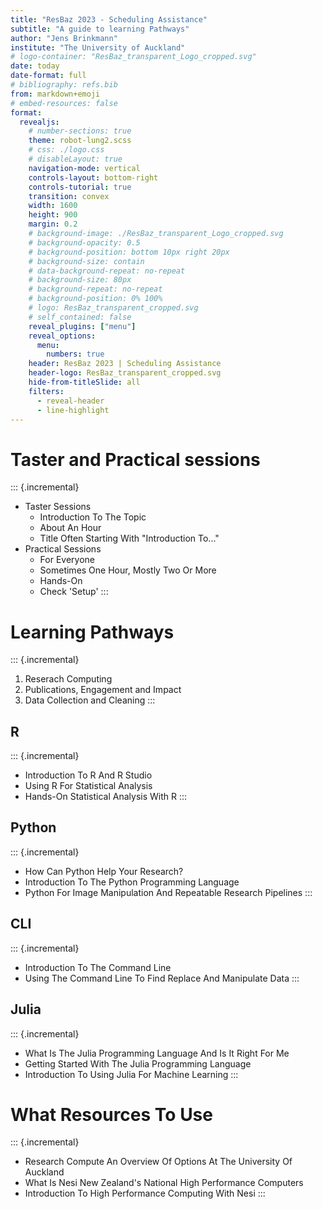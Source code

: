 ```yaml
---
title: "ResBaz 2023 - Scheduling Assistance"
subtitle: "A guide to learning Pathways"
author: "Jens Brinkmann"
institute: "The University of Auckland"
# logo-container: "ResBaz_transparent_Logo_cropped.svg"
date: today
date-format: full
# bibliography: refs.bib
from: markdown+emoji
# embed-resources: false
format:
  revealjs:
    # number-sections: true
    theme: robot-lung2.scss
    # css: ./logo.css
    # disableLayout: true
    navigation-mode: vertical
    controls-layout: bottom-right
    controls-tutorial: true
    transition: convex
    width: 1600
    height: 900
    margin: 0.2
    # background-image: ./ResBaz_transparent_Logo_cropped.svg
    # background-opacity: 0.5
    # background-position: bottom 10px right 20px
    # background-size: contain
    # data-background-repeat: no-repeat
    # background-size: 80px
    # background-repeat: no-repeat
    # background-position: 0% 100%
    # logo: ResBaz_transparent_cropped.svg
    # self_contained: false
    reveal_plugins: ["menu"]
    reveal_options:
      menu:
        numbers: true
    header: ResBaz 2023 | Scheduling Assistance
    header-logo: ResBaz_transparent_cropped.svg
    hide-from-titleSlide: all
    filters:
      - reveal-header
      - line-highlight
--- 
```

#

# Taster and Practical sessions
::: {.incremental}
- Taster Sessions
  - Introduction To The Topic
  - About An Hour 
  - Title Often Starting With "Introduction To..." 
- Practical Sessions 
  - For Everyone 
  - Sometimes One Hour, Mostly Two Or More
  - Hands-On
  - Check 'Setup'
:::

# Learning Pathways
::: {.incremental}
1. Reserach Computing
2. Publications, Engagement and Impact
3. Data Collection and Cleaning
:::



## R   
::: {.incremental}
- Introduction To R And R Studio
- Using R For Statistical Analysis
- Hands-On Statistical Analysis With R
:::

## Python
::: {.incremental}
- How Can Python Help Your Research?
- Introduction To The Python Programming Language
- Python For Image Manipulation And Repeatable Research Pipelines
:::

## CLI
::: {.incremental}
- Introduction To The Command Line
- Using The Command Line To Find Replace And Manipulate Data 
:::


## Julia
::: {.incremental}
- What Is The Julia Programming Language And Is It Right For Me
- Getting Started With The Julia Programming Language
- Introduction To Using Julia For Machine Learning
:::



# What Resources To Use
::: {.incremental}
- Research Compute An Overview Of Options At The University Of Auckland 
- What Is Nesi New Zealand's National High Performance Computers
- Introduction To High Performance Computing With Nesi
:::
<!-- 
# Pathway 2: Data Collection & Cleaning
- let's have a look at the second Learning Pathway that we termed "Data Collection and Cleaning". 
- Most research invovles data. 
  - You create it
  - Someone else created it
  - or a mix of these 
  - several sessions are dedicated to collecting data efficiently.


 # Qualitative
- maybe you want to create new empirical insights as part of your research 
- maybe you want to be running experiments or various kinds of studies there are few established software packages available to perform qualitative research efficiently 
- in this year's ResBaz we offer two sessions around Nvivo
  - the session and **Nvivo showcase** is right for you 
    - if you have either never heard of it 
    - or you might have opened it or even if you have already used it for a particular topic 
    - but now you want to see what else is possible 
  - the second NVivo session **"NVivo for literature reviews"** is all about what the title says:
    -  and it shows you efficient processes of integrating Empirical research with the literature
- Another important piece of software for data collection is Qualtrics
  - Qualtrics is an often employed product with a strong focus on surveys and customer experience
  - an overview will be provided in the session **introduction to qualtrics for research surveys** 
    - Qualtrics will also be used in the session **collecting sensitive research data** 
      - remember, there are several ways in which research data can be sensitive 
      - for example if it involves human participants 
      - while you might want to maximize their anonymity research interests or ethics might require you to keep track of some aspects of your participants or their responses 
      - how to achieve that is the core of this session


# Tidy Data
- moving on, we now have gotten to know sessions that support you with data collection. 
- Even with good intentions or ingesting data from trusted sources, that data might need to be *modified*
- that's especially true if you want to leverage computers to help you with that data's use
- More often than not this *modification* that I just mentioned is Data Cleaning or Wrangling
- To share a secret, not many peoples' love such tasks
- but these are often very necessary
- So, if you attend some of these sessions we will talk about soon, you might get these tedious tasks out of the way more efficently

- the session **Keeping your spreadsheets tidy** is a good introduction to the overall topic and makes this a bit more tangible
- Building up on that, you will be introduced to free and very neat tool called open refine  in the session **introduction to cleaning and transforming data with open refine** 
  - and for the case that you are already an R user we have the session **tidyverse and Beyond key tips for existing R users** on offer 


# Pathway 3: Publications, Engagement & Impact
- Our thrid and final Learning Pathway is  **Publications, Engagement & Impact** 
- let's talk about what some consider the *currency of research*: *publishing*
- but before we publish and even after we have to consider several aspects 
- let's talk about these in the sequence how you might encounter them when you are performing your research
- a famous saying goes *an image says more than a thousand words* so you might want to tie in a neat visualization to improve your publication's narrative 
  - and on a side note we have several ResBaz sessions about visualization on offer
  - one great way of seamlessly integrating visuals into your publication is presented to you in the session **Digital Storytelling with KnightLab** 
  - so for your research you might have spent ages on refining it and our output which is in many cases just the PDF file should reflect that it should look awesome one set of tools for this purpose has been around for decades some fear its name: LaTeX, Ley-tech and want to stick with Micosoft Word etc.
  - But, we have three sessions on offer that hopefully will convince you to become a LaTeX user.
    whichw tool trying to rule them all quarter and she will be introduced to it in the session authoring collaborative research projects in quarto some aspects of quarto such as Automation and reproducibility at the heart of the topics that we'll talk about next so let's assume we have nailed our paper writing we have those beautiful documents but we need to get them out there firstly you have to decide what is a good Journal help for that and to get an overview how the publishing process usually unfolds is provided in the session strategic publishing deciding where to publish and understanding the process one flavor of publishing that is becoming more and more important is open access in the session Open Access how to make your Publications open you will be familiarized with the basics but getting our work out there by publishing alone isn't enough we want to maximize impact and we want to promote our work the focus of the sessions using researcher profiles and social media to promote your research is helping you with online identities and established Outlets or you don't want to exclusively rely on such external commercial media outlets in the session build a research portfolio website using GitHub you will get hands-on experience with creating your own website to Showcase your work foreign [Music]
 -->
